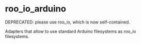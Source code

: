 # roo_io_arduino

DEPRECATED: please use roo_io, which is now self-contained.

Adapters that allow to use standard Arduino filesystems as roo_io filesystems.
